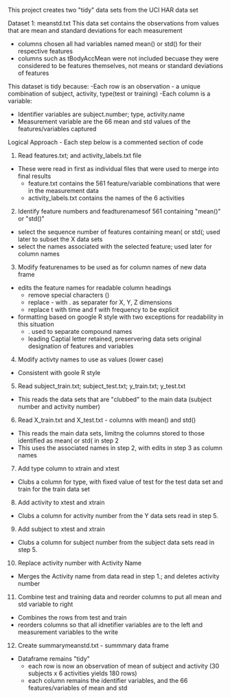 This project creates two "tidy" data sets from the UCI HAR data set

Dataset 1:  meanstd.txt
This data set contains the observations from values that are mean and standard deviations for each measurement
- columns chosen all had variables named mean() or std() for their respective features
- columns such as tBodyAccMean were not included becuase they were considered to be features themselves, not means or standard deviations of features

This dataset is tidy because:
-Each row is an observation - a unique combination of subject, activity, type(test or training)
-Each column is a variable:
  - Identifier variables are subject.number; type, activity.name
  - Measurement variable are the 66 mean and std values of the features/variables captured

Logical  Approach - Each step below is a commented section of code

1. Read features.txt; and activity_labels.txt file 
- These were read in first as individual files that were used to merge into final results
    - feature.txt contains the 561 feature/variable combinations that were in the measurement data
    - activity_labels.txt contains the names of the 6 activities

2. Identify feature numbers  and feadturenamesof 561 containing "mean()" or "std()"
- select the sequence number of features containing mean( or std(; used later to subset the X data sets
- select the names associated with the selected feature;  used later for column names

3. Modify featurenames to be used as for column names of new data frame
- edits the feature names for readable column headings
   - remove special characters ()
   - replace - with .  as separater for X, Y, Z dimensions
   - replace t with time and f with frequency to be explicit
- formatting based on google R style with two exceptions for readability in this situation
    - . used to separate compound names
    - leading Captial letter retained, preservering data sets original designation of features and variables

4. Modify activty names to use as values (lower case) 
- Consistent with goole R style

5. Read subject_train.txt;  subject_test.txt; y_train.txt; y_test.txt
- This reads the data sets that are "clubbed" to the main data  (subject number and activity number)

6. Read X_train.txt and X_test.txt - columns with mean() and std()
- This reads the main data sets, limitng the columns stored to those identified as mean( or std( in step 2
- This uses the associated names in step 2, with edits in step 3 as column names

7. Add type column to xtrain and xtest 
- Clubs a column for type,  with fixed value of test for the test data set and  train for the train data set

8. Add activity to xtest and xtrain
- Clubs a column for activity number from the Y data sets read in step 5.

9. Add subject to xtest and xtrain
- Clubs a column for subject number from the subject data sets read in step 5.

10. Replace activity number with Activity Name
- Merges the Activity name from data read in step 1.; and deletes activity number

11. Combine test and training data and reorder columns to put all mean and std variable to right
- Combines the rows from test and train
- reorders columns so that all idnetifier variables are to the left and measurement variables to the write

12. Create summarymeanstd.txt - summmary data frame
- Dataframe remains "tidy"
  - each row is now an observation of mean of subject and activity  (30 subjects x 6 activities yields 180 rows)
  - each column remains the identifier variables, and the 66 features/variables of mean and std

